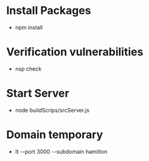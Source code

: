 # Install Packages
- npm install
# Verification vulnerabilities
- nsp check
# Start Server
- node buildScrips/srcServer.js
# Domain temporary 
- lt --port 3000 --subdomain hamilton


